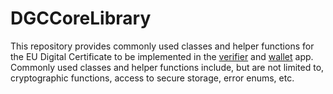 # DGCCoreLibrary

This repository provides commonly used classes and helper functions for the EU Digital Certificate to be implemented in the [verifier](https://github.com/eu-digital-green-certificates/dgca-verifier-app-ios) and [wallet](https://github.com/eu-digital-green-certificates/dgca-wallet-app-ios) app. Commonly used classes and helper functions include, but are not limited to, cryptographic functions, access to secure storage, error enums, etc.
